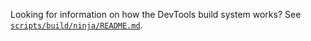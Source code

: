 Looking for information on how the DevTools build system works? See [`scripts/build/ninja/README.md`](./ninja/README.md).

